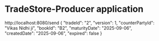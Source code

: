 # TradeStore-Producer application

http://localhost:8080/send
{
    "tradeId": "2",
    "version": 1,
    "counterPartyId": "Vikas Nidhi ji",
    "bookId": "B2",
    "maturityDate": "2025-09-06",
    "createdDate": "2025-09-06",
    "expired": false
}